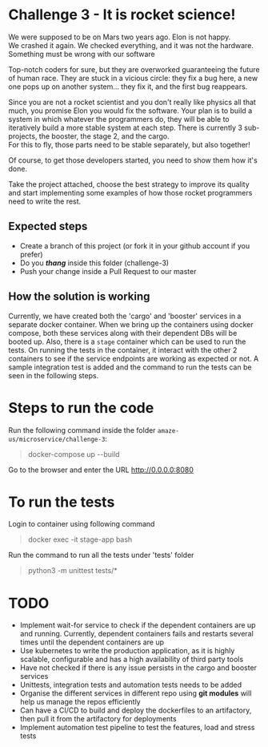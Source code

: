 # Challenge 3 - It is rocket science!
We were supposed to be on Mars two years ago. Elon is not happy.  
We crashed it again. We checked everything, and it was not the hardware.  
Something must be wrong with our software

Top-notch coders for sure, but they are overworked guaranteeing the future of human race. 
They are stuck in a vicious circle: they fix a bug here, a new one pops up on another system… they fix it, and the first 
bug reappears.

Since you are not a rocket scientist and you don't really like physics all that much, you promise Elon you would fix the 
software. Your plan is to build a system in which whatever the programmers do, they will be able to iteratively build a 
more stable system at each step. There is currently 3 sub-projects, the booster, the stage 2, and the cargo.  
For this to fly, those parts need to be stable separately, but also together!

Of course, to get those developers started, you need to show them how it's done.

Take the project attached, choose the best strategy to improve its quality and start implementing some examples of how 
those rocket programmers need to write the rest.

## Expected steps
+ Create a branch of this project (or fork it in your github account if you prefer)
+ Do you **_thang_** inside this folder (challenge-3)
+ Push your change inside a Pull Request to our master


## How the solution is working
Currently, we have created both the 'cargo' and 'booster' services in a separate docker container.
When we bring up the containers using docker compose, both these services along with their dependent
DBs will be booted up. Also, there is a `stage` container which can be used to run the tests. On running
the tests in the container, it interact with the other 2 containers to see if the service endpoints are working
as expected or not. A sample integration test is added and the command to run the tests can be seen in the
following steps.

# Steps to run the code
Run the following command inside the folder `amaze-us/microservice/challenge-3`:
> docker-compose up --build

Go to the browser and enter the URL http://0.0.0.0:8080 

# To run the tests
Login to container using following command
> docker exec -it stage-app bash

Run the command to run all the tests under 'tests' folder
> python3 -m unittest tests/*

# TODO
+ Implement wait-for service to check if the dependent containers are up and running. Currently, dependent containers fails and restarts several times
until the dependent containers are up
+ Use kubernetes to write the production application, as it is highly scalable, configurable and has a high availability of third party tools
+ Have not checked if there is any issue persists in the cargo and booster services
+ Unittests, integration tests and automation tests needs to be added
+ Organise the different services in different repo using **git modules** will help us manage the repos efficiently
+ Can have a CI/CD to build and deploy the dockerfiles to an artifactory, then pull it from the artifactory for deployments
+ Implement automation test pipeline to test the features, load and stress tests